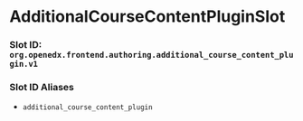 # AdditionalCourseContentPluginSlot

### Slot ID: `org.openedx.frontend.authoring.additional_course_content_plugin.v1`

### Slot ID Aliases
* `additional_course_content_plugin`